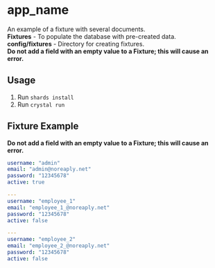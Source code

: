 # app_name

An example of a fixture with several documents.
<br>
**Fixtures** - To populate the database with pre-created data.
<br>
**config/fixtures** - Directory for creating fixtures.
<br>
**Do not add a field with an empty value to a Fixture; this will cause an error.**

## Usage

1. Run `shards install`
2. Run `crystal run`

## Fixture Example

**Do not add a field with an empty value to a Fixture; this will cause an error.**

```yaml
username: "admin"
email: "admin@noreaply.net"
password: "12345678"
active: true

---
username: "employee_1"
email: "employee_1_@noreaply.net"
password: "12345678"
active: false

---
username: "employee_2"
email: "employee_2_@noreaply.net"
password: "12345678"
active: false
```
